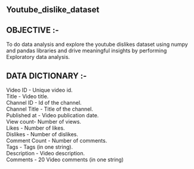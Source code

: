## Youtube_dislike_dataset
## OBJECTIVE :- 
To do data analysis and explore the youtube dislikes dataset using numpy and pandas libraries and drive meaningful insights by
performing Exploratory data analysis.

## DATA DICTIONARY :-

Video ID - Unique video id.  
Title - Video title.  
Channel ID - Id of the channel.  
Channel Title - Title of the channel.  
Published at - Video publication date.  
View count- Number of views.  
Likes - Number of likes.  
Dislikes - Number of dislikes.  
Comment Count - Number of comments.  
Tags - Tags (in one string).  
Description - Video description.  
Comments - 20 Video comments (in one string) 

